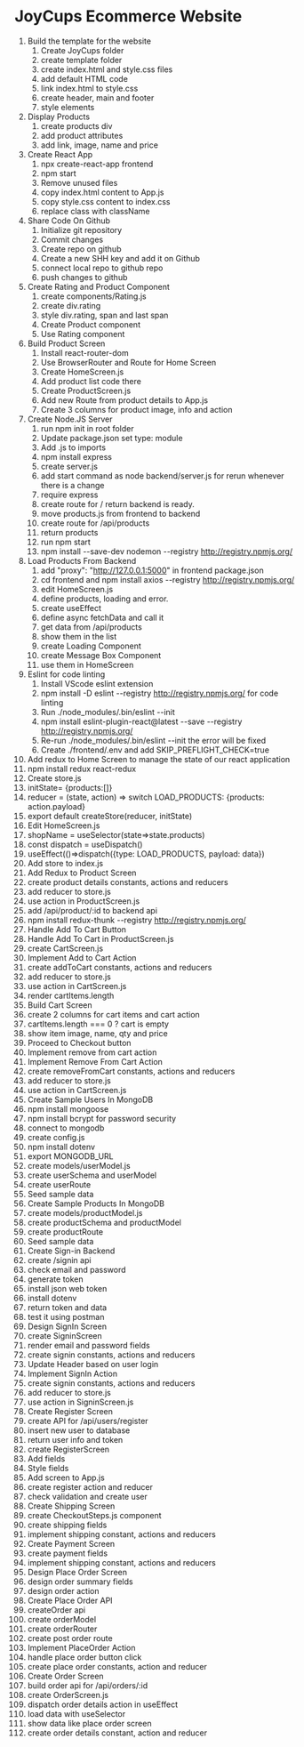 # JoyCups Ecommerce Website
1. Build the template for the website
   1. Create JoyCups folder
   2. create template folder
   3. create index.html and style.css files
   4. add default HTML code
   5. link index.html to style.css
   6. create header, main and footer
   7. style elements
2. Display Products
   1. create products div
   2. add product attributes
   3. add link, image, name and price
3. Create React App
   1. npx create-react-app frontend
   2. npm start
   3. Remove unused files
   4. copy index.html content to App.js
   5. copy style.css content to index.css
   6. replace class with className
4. Share Code On Github
   1. Initialize git repository
   2. Commit changes
   3. Create repo on github
   4. Create a new SHH key and add it on Github
   5. connect local repo to github repo
   6. push changes to github
5. Create Rating and Product Component
   1. create components/Rating.js
   2. create div.rating
   3. style div.rating, span and last span
   4. Create Product component
   5. Use Rating component
6. Build Product Screen
   1. Install react-router-dom
   2. Use BrowserRouter and Route for Home Screen
   3. Create HomeScreen.js
   4. Add product list code there
   5. Create ProductScreen.js
   6. Add new Route from product details to App.js
   7. Create 3 columns for product image, info and action
7. Create Node.JS Server
   1. run npm init in root folder
   2. Update package.json set type: module
   3. Add .js to imports
   4. npm install express
   5. create server.js
   6. add start command as node backend/server.js for rerun whenever there is a change
   7. require express
   8. create route for / return backend is ready.
   9. move products.js from frontend to backend
   10. create route for /api/products
   11. return products
   12. run npm start
   13. npm install --save-dev nodemon --registry http://registry.npmjs.org/
8. Load Products From Backend
   1. add "proxy": "http://127.0.0.1:5000" in frontend package.json
   2. cd frontend and npm install axios --registry http://registry.npmjs.org/
   3. edit HomeScreen.js
   4. define products, loading and error.
   5. create useEffect
   6. define async fetchData and call it
   7. get data from /api/products
   8. show them in the list
   9. create Loading Component
   10. create Message Box Component
   11. use them in HomeScreen
9. Eslint for code linting
   1. Install VScode eslint extension 
   2. npm install -D eslint --registry http://registry.npmjs.org/ for code linting
   3. Run ./node_modules/.bin/eslint --init
   4. npm install eslint-plugin-react@latest --save --registry http://registry.npmjs.org/
   5. Re-run ./node_modules/.bin/eslint --init the error will be fixed
   6. Create ./frontend/.env and add SKIP_PREFLIGHT_CHECK=true
10. Add redux to Home Screen to manage the state of our react application
   1. npm install redux react-redux
   2. Create store.js
   3. initState= {products:[]}
   4. reducer = (state, action) => switch LOAD_PRODUCTS: {products: action.payload}
   5. export default createStore(reducer, initState)
   6. Edit HomeScreen.js
   7. shopName = useSelector(state=>state.products)
   8. const dispatch = useDispatch()
   9. useEffect(()=>dispatch({type: LOAD_PRODUCTS, payload: data})
   10. Add store to index.js
11. Add Redux to Product Screen
   1. create product details constants, actions and reducers
   2. add reducer to store.js
   3. use action in ProductScreen.js
   4. add /api/product/:id to backend api
   5. npm install redux-thunk --registry http://registry.npmjs.org/
12. Handle Add To Cart Button
   1. Handle Add To Cart in ProductScreen.js
   2. create CartScreen.js
13. Implement Add to Cart Action
   1. create addToCart constants, actions and reducers
   2. add reducer to store.js
   3. use action in CartScreen.js
   4. render cartItems.length
14. Build Cart Screen
   1. create 2 columns for cart items and cart action
   2. cartItems.length === 0 ? cart is empty
   3. show item image, name, qty and price
   4. Proceed to Checkout button
   5. Implement remove from cart action
15. Implement Remove From Cart Action
   1. create removeFromCart constants, actions and reducers
   2. add reducer to store.js
   3. use action in CartScreen.js
16. Create Sample Users In MongoDB
   1. npm install mongoose
   2. npm install bcrypt for password security
   3. connect to mongodb
   4. create config.js
   5. npm install dotenv
   6. export MONGODB_URL
   7. create models/userModel.js
   8. create userSchema and userModel
   8. create userRoute
   9. Seed sample data
17. Create Sample Products In MongoDB
   1. create models/productModel.js
   2. create productSchema and productModel
   3. create productRoute
   4. Seed sample data
18. Create Sign-in Backend
   1. create /signin api
   2. check email and password
   3. generate token
   4. install json web token
   5. install dotenv
   6. return token and data
   7. test it using postman
19. Design SignIn Screen
   1. create SigninScreen
   2. render email and password fields
   3. create signin constants, actions and reducers
   4. Update Header based on user login
20. Implement SignIn Action
   1. create signin constants, actions and reducers
   2. add reducer to store.js
   3. use action in SigninScreen.js
21. Create Register Screen
   1. create API for /api/users/register
   2. insert new user to database
   3. return user info and token
   4. create RegisterScreen
   5. Add fields
   6. Style fields
   7. Add screen to App.js
   8. create register action and reducer
   9. check validation and create user
22. Create Shipping Screen
   1. create CheckoutSteps.js component
   2. create shipping fields
   3. implement shipping constant, actions and reducers
23. Create Payment Screen
   1. create payment fields
   2. implement shipping constant, actions and reducers
24. Design Place Order Screen
   1. design order summary fields
   2. design order action
25. Create Place Order API
   1. createOrder api
   2. create orderModel
   3. create orderRouter
   4. create post order route
26. Implement PlaceOrder Action
   1. handle place order button click
   2. create place order constants, action and reducer
27. Create Order Screen
   1. build order api for /api/orders/:id
   2. create OrderScreen.js
   3. dispatch order details action in useEffect
   4. load data with useSelector
   5. show data like place order screen
   6. create order details constant, action and reducer